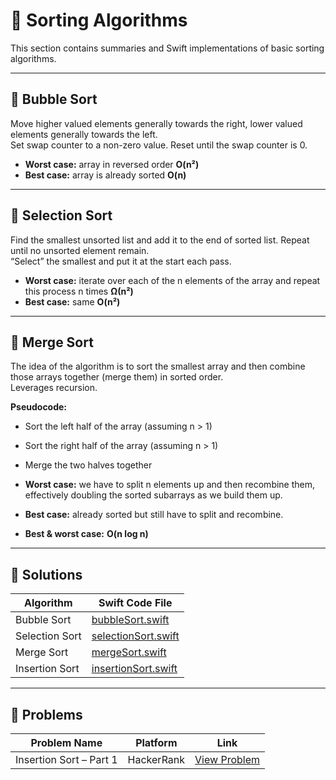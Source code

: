 # 🔢 Sorting Algorithms

This section contains summaries and Swift implementations of basic sorting algorithms.

---

## 📘 Bubble Sort

Move higher valued elements generally towards the right, lower valued elements generally towards the left.  
Set swap counter to a non-zero value. Reset until the swap counter is 0.

- **Worst case:** array in reversed order **O(n²)**
- **Best case:** array is already sorted **O(n)**

---

## 📘 Selection Sort

Find the smallest unsorted list and add it to the end of sorted list. Repeat until no unsorted element remain.  
“Select” the smallest and put it at the start each pass.

- **Worst case:** iterate over each of the n elements of the array and repeat this process n times **Ω(n²)**
- **Best case:** same **O(n²)**

---

## 📘 Merge Sort

The idea of the algorithm is to sort the smallest array and then combine those arrays together (merge them) in sorted order.  
Leverages recursion.

**Pseudocode:**

- Sort the left half of the array (assuming n > 1)
- Sort the right half of the array (assuming n > 1)
- Merge the two halves together

- **Worst case:** we have to split n elements up and then recombine them, effectively doubling the sorted subarrays as we build them up.
- **Best case:** already sorted but still have to split and recombine.
- **Best & worst case:** **O(n log n)**

---

## 📂 Solutions

| Algorithm      | Swift Code File                            |
| -------------- | ------------------------------------------ |
| Bubble Sort    | [bubbleSort.swift](bubbleSort.swift)       |
| Selection Sort | [selectionSort.swift](selectionSort.swift) |
| Merge Sort     | [mergeSort.swift](mergeSort.swift)         |
| Insertion Sort | [insertionSort.swift](insertionSort.swift) |

---

## 📂 Problems

| Problem Name            | Platform   | Link                                                                 |
| ----------------------- | ---------- | -------------------------------------------------------------------- |
| Insertion Sort – Part 1 | HackerRank | [View Problem](https://www.hackerrank.com/challenges/insertionsort1/problem?isFullScreen=true) |
